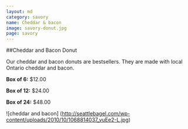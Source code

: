```yaml
---
layout: md
category: savory
name: Cheddar & bacon
image: savory-donut.jpg
page: savory
---
```


##Cheddar and Bacon Donut

Our cheddar and bacon donuts are bestsellers. They are made with local Ontario cheddar and bacon.

**Box of 6:** $12.00

**Box of 12:** $24.00

**Box of 24:** $48.00

![cheddar and bacon] (http://seattlebagel.com/wp-content/uploads/2010/10/1068814037_vuEe2-L.jpg)